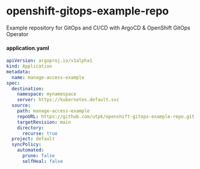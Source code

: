 # openshift-gitops-example-repo
Example repository for GitOps and CI/CD with ArgoCD &amp; OpenShift GitOps Operator

#### application.yaml
```yaml
apiVersion: argoproj.io/v1alpha1
kind: Application
metadata:
  name: manage-access-example
spec:
  destination:
    namespace: mynamespace
    server: https://kubernetes.default.svc
  source:
    path: manage-access-example
    repoURL: https://github.com/utpk/openshift-gitops-example-repo.git
    targetRevision: main
    directory:
      recurse: true
  project: default
  syncPolicy:
    automated:
      prune: false
      selfHeal: false
```

